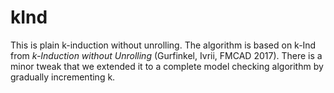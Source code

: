 # kInd
This is plain k-induction without unrolling. The algorithm is based on k-Ind from *k-Induction without Unrolling* (Gurfinkel, Ivrii, FMCAD 2017). There is a minor tweak that we extended it to a complete model checking algorithm by gradually incrementing k.
